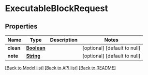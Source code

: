 # ExecutableBlockRequest
## Properties

Name | Type | Description | Notes
------------ | ------------- | ------------- | -------------
**clean** | [**Boolean**](boolean.md) |  | [optional] [default to null]
**note** | [**String**](string.md) |  | [optional] [default to null]

[[Back to Model list]](../README.md#documentation-for-models) [[Back to API list]](../README.md#documentation-for-api-endpoints) [[Back to README]](../README.md)

